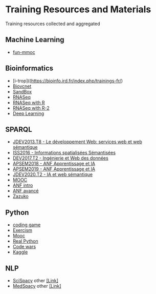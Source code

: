 # Training Resources and Materials
Training resources collected and aggregated 

## Machine Learning
* [fun-mmoc](fun-mooc.fr/en/courses/machine-learning-python-scikit-learn)

## Bioinformatics
* [i-trop]((https://bioinfo.ird.fr/index.php/trainings-fr/)
* [Biovcnet](https://github.com/orgs/biovcnet/repositories)
* [SandBox](https://sandbox.bio/)
* [RNASeq](https://hbctraining.github.io/Intro-to-rnaseq-hpc-O2/lessons/05_counting_reads.html)
* [RNASeq with R](https://bioinformatics-core-shared-training.github.io/cruk-summer-school-2018/RNASeq2018/html/06_Gene_set_testing.nb.html)
* [RNASeq with R-2](https://bioconductor.org/packages/release/workflows/vignettes/RnaSeqGeneEdgeRQL/inst/doc/edgeRQL.html)
* [Deep Learning](https://github.com/hussius/deeplearning-biology)

## SPARQL
* [JDEV2013.T8 - Le développement Web: services web et web sémantique](https://devlog.cnrs.fr/jdev2013/T8)
* [ISS2016 - Informations spatialisées Sémantisées](https://devlog.cnrs.fr/iss2016)
* [DEV2017.T2 - Ingénierie et Web des données](https://devlog.cnrs.fr/jdev2017/t2)
* [APSEM2018  - ANF  Apprentissage et IA](https://devlog.cnrs.fr/apsem2018)
* [APSEM2019 - ANF Apprentissage et IA](https://devlog.cnrs.fr/apsem2019)
* [JDEV2020.T2 - IA et web sémantique](https://devlog.cnrs.fr/jdev2020/t2)
* [MOOC](https://www.fun-mooc.fr/fr/cours/web-semantique-et-web-de-donnees)
* [ANF intro](https://rbdd.cnrs.fr/spip.php?article337)
* [ANF avancé](https://rbdd.cnrs.fr/spip.php?article355)
* [Zazuko](https://zazuko.com/get-started/sparql-query)

## Python
* [coding game](https://www.codingame.com/start)
* [Exercism](https://exercism.org)
* [Mooc](https://www.fun-mooc.fr/fr/cours/python-3-des-fondamentaux-aux-concepts-avances-du-langage)
* [Real Python](https://realpython.com/)
* [Code wars](https://www.codewars.com/dashboard)
* [Kaggle]( https://www.kaggle.com/learn)

## NLP
* [SciSpacy](https://allenai.github.io/scispacy) other [[Link]](https://scispacy.apps.allenai.org)
* [MedSpacy](https://github.com/medspacy/medspacy) other [[Link]](https://github.com/NLPatVCU/medaCy)
